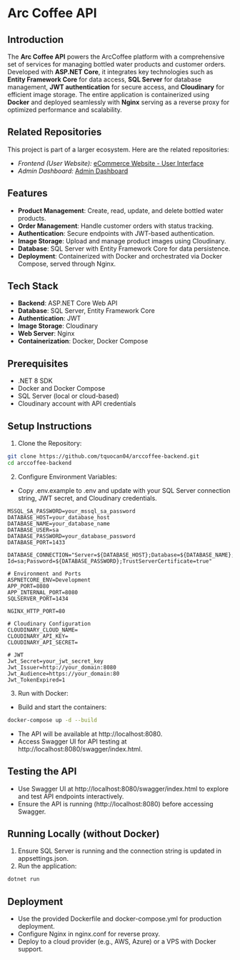 # Arc Coffee API

## Introduction
The **Arc Coffee API** powers the ArcCoffee platform with a comprehensive set of services for managing bottled water products and customer orders. Developed with **ASP.NET Core**, it integrates key technologies such as **Entity Framework Core** for data access, **SQL Server** for database management, **JWT authentication** for secure access, and **Cloudinary** for efficient image storage. The entire application is containerized using **Docker** and deployed seamlessly with **Nginx** serving as a reverse proxy for optimized performance and scalability.

## Related Repositories

This project is part of a larger ecosystem. Here are the related repositories:

- *Frontend (User Website):* [eCommerce Website - User Interface](https://github.com/TuananhDo0308/arccoffee.git)
- *Admin Dashboard:* [Admin Dashboard](https://github.com/TuananhDo0308/arccoffee-admin.git)


## Features
- **Product Management**: Create, read, update, and delete bottled water products.
- **Order Management**: Handle customer orders with status tracking.
- **Authentication**: Secure endpoints with JWT-based authentication.
- **Image Storage**: Upload and manage product images using Cloudinary.
- **Database**: SQL Server with Entity Framework Core for data persistence.
- **Deployment**: Containerized with Docker and orchestrated via Docker Compose, served through Nginx.


## Tech Stack
- **Backend**: ASP.NET Core Web API
- **Database**: SQL Server, Entity Framework Core
- **Authentication**: JWT
- **Image Storage**: Cloudinary
- **Web Server**: Nginx
- **Containerization**: Docker, Docker Compose


## Prerequisites
- .NET 8 SDK
- Docker and Docker Compose
- SQL Server (local or cloud-based)
- Cloudinary account with API credentials


## Setup Instructions

1. Clone the Repository:

```bash
git clone https://github.com/tquocan04/arccoffee-backend.git
cd arccoffee-backend
```

2. Configure Environment Variables:

- Copy .env.example to .env and update with your SQL Server connection string, JWT secret, and Cloudinary credentials.

```text
MSSQL_SA_PASSWORD=your_mssql_sa_password
DATABASE_HOST=your_database_host
DATABASE_NAME=your_database_name
DATABASE_USER=sa
DATABASE_PASSWORD=your_database_password
DATABASE_PORT=1433

DATABASE_CONNECTION="Server=${DATABASE_HOST};Database=${DATABASE_NAME};User Id=sa;Password=${DATABASE_PASSWORD};TrustServerCertificate=true"

# Environment and Ports
ASPNETCORE_ENV=Development
APP_PORT=8080
APP_INTERNAL_PORT=8080
SQLSERVER_PORT=1434

NGINX_HTTP_PORT=80

# Cloudinary Configuration
CLOUDINARY_CLOUD_NAME=
CLOUDINARY_API_KEY=
CLOUDINARY_API_SECRET=

# JWT
Jwt_Secret=your_jwt_secret_key
Jwt_Issuer=http://your_domain:8080
Jwt_Audience=https://your_domain:80
Jwt_TokenExpired=1
```

3. Run with Docker:
- Build and start the containers:
```bash
docker-compose up -d --build
```
- The API will be available at http://localhost:8080.
- Access Swagger UI for API testing at http://localhost:8080/swagger/index.html.


## Testing the API
- Use Swagger UI at http://localhost:8080/swagger/index.html to explore and test API endpoints interactively.
- Ensure the API is running (http://localhost:8080) before accessing Swagger.


## Running Locally (without Docker)
1. Ensure SQL Server is running and the connection string is updated in appsettings.json.
2. Run the application:

```bash
dotnet run
```


## Deployment
- Use the provided Dockerfile and docker-compose.yml for production deployment.
- Configure Nginx in nginx.conf for reverse proxy.
- Deploy to a cloud provider (e.g., AWS, Azure) or a VPS with Docker support.